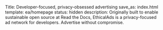 Title: Developer-focused, privacy-obsessed advertising
save_as: index.html
template: ea/homepage
status: hidden
description: Originally built to enable sustainable open source at Read the Docs, EthicalAds is a privacy-focused ad network for developers. Advertise without compromise.
